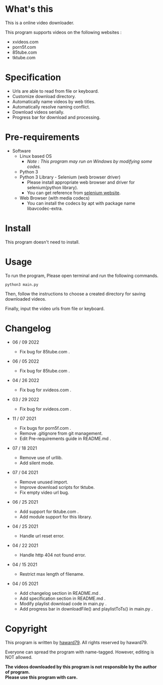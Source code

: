 # What's this
This is a online video downloader.

This program supports videos on the following websites :
- xvideos.com
- porn5f.com
- 85tube.com
- tktube.com

# Specification
- Urls are able to read from file or keyboard.
- Customize download directory.
- Automatically name videos by web titles.
- Automatically resolve naming conflict.
- Download videos serially.
- Progress bar for download and processing.

# Pre-requirements

- Software
  - Linux based OS
    - *Note : This program may run on Windows by modifying some codes.*
  - Python 3
  - Python 3 Library - Selenium (web browser driver)
    - Please install appropriate web browser and driver for selenium(python library).
    - You can get reference from [selenium website](https://pypi.org/project/selenium/).
  - Web Browser (with media codecs)
    - You can install the codecs by apt with package name libavcodec-extra.

# Install
This program doesn't need to install.

# Usage

To run the program, Please open terminal and run the following commands.

    python3 main.py

Then, follow the instructions to choose a created directory for saving downloaded videos.

Finally, input the video urls from file or keyboard.

# Changelog
- 06 / 09 2022
  - Fix bug for 85tube.com .

- 06 / 05 2022
  - Fix bug for 85tube.com .

- 04 / 26 2022
  - Fix bug for xvideos.com .

- 03 / 29 2022
  - Fix bug for xvideos.com .

- 11 / 07 2021
  - Fix bugs for porn5f.com .
  - Remove .gitignore from git management.
  - Edit Pre-requirements guide in README.md .

- 07 / 18 2021
  - Remove use of urllib.
  - Add silent mode.

- 07 / 04 2021
  - Remove unused import.
  - Improve download scripts for tktube.
  - Fix empty video url bug.

- 06 / 25 2021
  - Add support for tktube.com .
  - Add module support for this library.

- 04 / 25 2021
  - Handle url reset error.

- 04 / 22 2021
  - Handle http 404 not found error.

- 04 / 15 2021
  - Restrict max length of filename.

- 04 / 05 2021
  - Add changelog section in README.md .
  - Add specification section in README.md .
  - Modify playlist download code in main.py .
  - Add progress bar in downloadFile() and playlistToTs() in main.py .

# Copyright
This program is written by [haward79](https://www.haward79.tw/).
All rights reserved by haward79.

Everyone can spread the program with name-tagged.
However, editing is NOT allowed.

**The videos downloaded by this program is not responsible by the author of program.  
Please use this program with care.**

